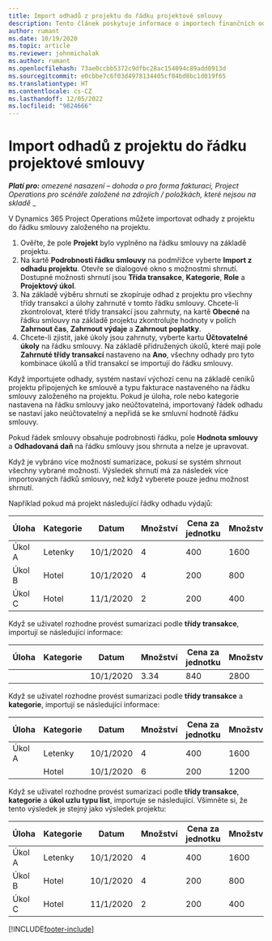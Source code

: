 ```yaml
---
title: Import odhadů z projektu do řádku projektové smlouvy
description: Tento článek poskytuje informace o importech finančních odhadů z projektu do řádku smlouvy.
author: rumant
ms.date: 10/19/2020
ms.topic: article
ms.reviewer: johnmichalak
ms.author: rumant
ms.openlocfilehash: 73ae0ccbb5372c9dfbc28ac154094c89add0913d
ms.sourcegitcommit: e0cbbe7c6f03d4978134405cf04bd8bc1d019f65
ms.translationtype: HT
ms.contentlocale: cs-CZ
ms.lasthandoff: 12/05/2022
ms.locfileid: "9824666"
---
```

# <a name="import-estimates-from-a-project-to-a-project-contract-line"></a>Import odhadů z projektu do řádku projektové smlouvy

_**Platí pro:** omezené nasazení – dohoda o pro forma fakturaci, Project Operations pro scénáře založené na zdrojích / položkách, které nejsou na skladě_ _

V Dynamics 365 Project Operations můžete importovat odhady z projektu do řádku smlouvy založeného na projektu.

1. Ověřte, že pole **Projekt** bylo vyplněno na řádku smlouvy na základě projektu.
2. Na kartě **Podrobnosti řádku smlouvy** na podmřížce vyberte **Import z odhadu projektu**. Otevře se dialogové okno s možnostmi shrnutí. Dostupné možnosti shrnutí jsou **Třída transakce**, **Kategorie**, **Role** a **Projektový úkol**.
3. Na základě výběru shrnutí se zkopíruje odhad z projektu pro všechny třídy transakcí a úlohy zahrnuté v tomto řádku smlouvy. Chcete-li zkontrolovat, které třídy transakcí jsou zahrnuty, na kartě **Obecné** na řádku smlouvy na základě projektu zkontrolujte hodnoty v polích **Zahrnout čas**, **Zahrnout výdaje** a **Zahrnout poplatky**. 
4. Chcete-li zjistit, jaké úkoly jsou zahrnuty, vyberte kartu **Účtovatelné úkoly** na řádku smlouvy. Na základě přidružených úkolů, které mají pole **Zahrnuté třídy transakcí** nastaveno na **Ano**, všechny odhady pro tyto kombinace úkolů a tříd transakcí se importují do řádku smlouvy.

Když importujete odhady, systém nastaví výchozí cenu na základě ceníků projektu připojených ke smlouvě a typu fakturace nastaveného na řádku smlouvy založeného na projektu. Pokud je úloha, role nebo kategorie nastavena na řádku smlouvy jako neúčtovatelná, importovaný řádek odhadu se nastaví jako neúčtovatelný a nepřidá se ke smluvní hodnotě řádku smlouvy.

Pokud řádek smlouvy obsahuje podrobnosti řádku, pole **Hodnota smlouvy** a **Odhadovaná daň** na řádku smlouvy jsou shrnuta a nelze je upravovat.

Když je vybráno více možností sumarizace, pokusí se systém shrnout všechny vybrané možnosti. Výsledek shrnutí má za následek více importovaných řádků smlouvy, než když vyberete pouze jednu možnost shrnutí.

Například pokud má projekt následující řádky odhadu výdajů:

| Úloha | Kategorie | Datum | Množství | Cena za jednotku | Množství |
| --- | --- | --- | --- | --- | --- |
| Úkol A | Letenky | 10/1/2020 | 4 | 400 | 1600 |
| Úkol B | Hotel | 10/1/2020 | 4 | 200 | 800 |
| Úkol C | Hotel | 11/1/2020 | 2 | 200 | 400 |

Když se uživatel rozhodne provést sumarizaci podle **třídy transakce**, importují se následující informace:

| Úloha | Kategorie | Datum | Množství | Cena za jednotku | Množství |
| --- | --- | --- | --- | --- | --- |
| &nbsp; | &nbsp; | 10/1/2020 | 3.34 | 840 | 2800 |

Když se uživatel rozhodne provést sumarizaci podle **třídy transakce** a **kategorie**, importují se následující informace:

| Úloha | Kategorie | Datum | Množství | Cena za jednotku | Množství |
| --- | --- | --- | --- | --- | --- |
| Úkol A | Letenky | 10/1/2020 | 4 | 400 | 1600 |
| &nbsp;| Hotel | 10/1/2020 | 6 | 200 | 1200 |

Když se uživatel rozhodne provést sumarizaci podle **třídy transakce**, **kategorie** a **úkol uzlu typu list**, importuje se následující. Všimněte si, že tento výsledek je stejný jako výsledek projektu:

| Úloha | Kategorie | Datum | Množství | Cena za jednotku | Množství |
| --- | --- | --- | --- | --- | --- |
| Úkol A | Letenky | 10/1/2020 | 4 | 400 | 1600 |
| Úkol B | Hotel | 10/1/2020 | 4 | 200 | 800 |
| Úkol C | Hotel | 11/1/2020 | 2 | 200 | 400 |


[!INCLUDE[footer-include](../../includes/footer-banner.md)]
